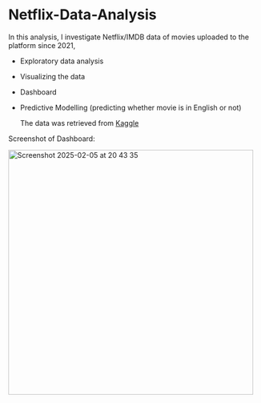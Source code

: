 # Netflix-Data-Analysis
In this analysis, I investigate Netflix/IMDB data of movies uploaded to the platform since 2021, 
- Exploratory data analysis
- Visualizing the data
- Dashboard
- Predictive Modelling (predicting whether movie is in English or not)

  The data was retrieved from [Kaggle](https://www.kaggle.com/datasets/luiscorter/netflix-original-films-imdb-scores)

Screenshot of Dashboard: 

<img width="489" alt="Screenshot 2025-02-05 at 20 43 35" src="https://github.com/user-attachments/assets/14e36849-7ec4-469f-9ee1-f62767a32d96" />
